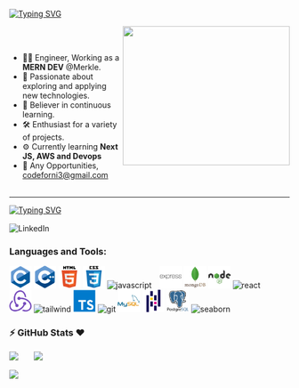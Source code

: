 <!--# नमस्ते (Namaste), I am Nitin-->
[![Typing SVG](https://readme-typing-svg.demolab.com?font=Rubik&weight=800&size=40&pause=1000&color=F7F733&center=true&random=false&width=1024&height=60&lines=+%E0%A4%A8%E0%A4%AE%E0%A4%B8%E0%A5%8D%E0%A4%A4%E0%A5%87+(Namaste)%2C+I+am+Nitin)](https://git.io/typing-svg)

<!-- <img align='right' src="https://media.giphy.com/media/M9gbBd9nbDrOTu1Mqx/giphy.gif" width="230"> -->
<img align='right' src="https://miro.medium.com/v2/resize:fit:750/format:webp/1*um19N_oeTKlmrHMov0O5bA.gif" width=300 height=250>

<br><br/>
- 👨‍💻 Engineer, Working as a **MERN DEV** @Merkle.
- 🚀 Passionate about exploring and applying new technologies.
- 📖 Believer in continuous learning.
- 🛠️ Enthusiast for a variety of projects.
- ⚙️ Currently learning **Next JS, AWS and Devops**
- 📧 Any Opportunities, <a>codeforni3@gmail.com<a/>
<br><br/>
<hr>

[![Typing SVG](https://readme-typing-svg.demolab.com?font=Rubik&weight=600&size=25&pause=1000&color=70F73F&random=false&width=1029&height=35&lines=Connect+with+Me)](https://git.io/typing-svg)

<p align="left">
  <img align="center" src="https://raw.githubusercontent.com/rahuldkjain/github-profile-readme-generator/master/src/images/icons/Social/linked-in-alt.svg" alt="LinkedIn" height="30" width="40" />
</p>

<h3 align="left">Languages and Tools:</h3>
<p align="left">
<img src="https://raw.githubusercontent.com/devicons/devicon/master/icons/c/c-original.svg"                                             alt="c" width="40" height="40"/>
<img src="https://raw.githubusercontent.com/devicons/devicon/master/icons/cplusplus/cplusplus-original.svg"                             alt="cplusplus" width="40" height="40"/>
<img src="https://raw.githubusercontent.com/devicons/devicon/master/icons/html5/html5-original-wordmark.svg"                            alt="html5" width="40" height="40"/>
<img src="https://raw.githubusercontent.com/devicons/devicon/master/icons/css3/css3-original-wordmark.svg"                              alt="css3" width="40" height="40"/>
<img src="https://media.giphy.com/media/ln7z2eWriiQAllfVcn/giphy.gif"                                                                   alt="javascript" width="40" height="40" style="margin-right: 10px">
<img src="https://raw.githubusercontent.com/devicons/devicon/master/icons/express/express-original-wordmark.svg"                        alt="express" width="40" height="40"/>
<img src="https://raw.githubusercontent.com/devicons/devicon/master/icons/mongodb/mongodb-original-wordmark.svg"                        alt="mongodb" width="40" height="40"/>
<img src="https://raw.githubusercontent.com/devicons/devicon/master/icons/nodejs/nodejs-original-wordmark.svg"                          alt="nodejs" width="40" height="40"/>
<img src="https://media.giphy.com/media/eNAsjO55tPbgaor7ma/giphy.gif"                                                                   alt="react" width="40" height="40" style="margin-right: 10px;"/>
<img src="https://raw.githubusercontent.com/devicons/devicon/master/icons/redux/redux-original.svg"                                     alt="redux" width="40" height="40"/>
<img src="https://www.vectorlogo.zone/logos/tailwindcss/tailwindcss-icon.svg"                                                           alt="tailwind" width="40" height="40"/>
<img src="https://raw.githubusercontent.com/devicons/devicon/master/icons/typescript/typescript-original.svg"                           alt="typescript" width="40" height="40"/>
<img src="https://www.vectorlogo.zone/logos/git-scm/git-scm-icon.svg"                                                                   alt="git" width="40" height="40"/>
<img src="https://raw.githubusercontent.com/devicons/devicon/master/icons/mysql/mysql-original-wordmark.svg"                            alt="mysql" width="40" height="40"/>
<img src="https://raw.githubusercontent.com/devicons/devicon/2ae2a900d2f041da66e950e4d48052658d850630/icons/pandas/pandas-original.svg" alt="pandas" width="40" height="40"/>
<img src="https://raw.githubusercontent.com/devicons/devicon/master/icons/postgresql/postgresql-original-wordmark.svg"                  alt="postgresql" width="40" height="40"/>
<img src="https://seaborn.pydata.org/_images/logo-mark-lightbg.svg"                                                                     alt="seaborn" width="40" height="40"/>
</p>

### :zap: GitHub Stats ❤️ 

<div>
   <img align="center" src="http://github-profile-summary-cards.vercel.app/api/cards/stats?username=CodeforNitin&theme=nord_dark"/>
  &nbsp; &nbsp; &nbsp;
   <img align="center" src="https://github-readme-stats.vercel.app/api/top-langs/?username=CodeforNitin&layout=compact&theme=dark&bg_color=2E3440&text_color=88C0D0&rank_icon=88C0D0"/>
   <br />
   <br />
   <img src="https://github-profile-summary-cards.vercel.app/api/cards/profile-details?username=CodeforNitin&theme=nord_dark"/>
</div>
